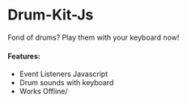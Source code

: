 # Drum-Kit-Js
Fond of drums? Play them with your keyboard now!

<h4>Features:</h4>
<ul>
<li> Event Listeners Javascript </li>
<li> Drum sounds with keyboard </li>
<li> Works Offline/ </li>
</ul>
